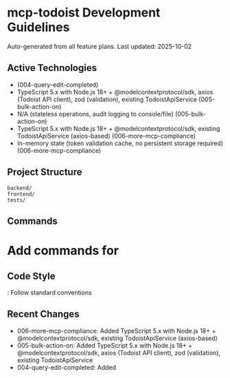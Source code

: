 # mcp-todoist Development Guidelines

Auto-generated from all feature plans. Last updated: 2025-10-02

## Active Technologies
- (004-query-edit-completed)
- TypeScript 5.x with Node.js 18+ + @modelcontextprotocol/sdk, axios (Todoist API client), zod (validation), existing TodoistApiService (005-bulk-action-on)
- N/A (stateless operations, audit logging to console/file) (005-bulk-action-on)
- TypeScript 5.x with Node.js 18+ + @modelcontextprotocol/sdk, existing TodoistApiService (axios-based) (006-more-mcp-compliance)
- In-memory state (token validation cache, no persistent storage required) (006-more-mcp-compliance)

## Project Structure
```
backend/
frontend/
tests/
```

## Commands
# Add commands for 

## Code Style
: Follow standard conventions

## Recent Changes
- 006-more-mcp-compliance: Added TypeScript 5.x with Node.js 18+ + @modelcontextprotocol/sdk, existing TodoistApiService (axios-based)
- 005-bulk-action-on: Added TypeScript 5.x with Node.js 18+ + @modelcontextprotocol/sdk, axios (Todoist API client), zod (validation), existing TodoistApiService
- 004-query-edit-completed: Added

<!-- MANUAL ADDITIONS START -->
<!-- MANUAL ADDITIONS END -->
